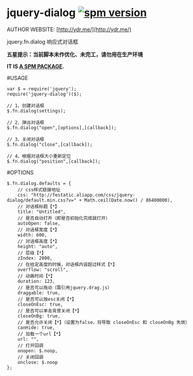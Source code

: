 # jquery-dialog [![spm version](http://spmjs.io/badge/jquery-dialog)](http://spmjs.io/package/jquery-dialog)

AUTHOR WEBSITE: [http://ydr.me/](http://ydr.me/)

jquery.fn.dialog 响应式对话框

**五星提示：当前脚本未作优化、未完工，请勿用在生产环境**

__IT IS [A SPM PACKAGE](http://spmjs.io/package/jquery-dialog).__




#USAGE
```
var $ = require('jquery');
require('jquery-dialog')($);

// 1、创建对话框
$.fn.dialog(settings);

// 2、弹出对话框
$.fn.dialog("open",[options],[callback]);

// 3、关闭对话框
$.fn.dialog("close",[callback]);

// 4、根据对话框大小重新定位
$.fn.dialog("position",[callback]);
```



#OPTIONS
```
$.fn.dialog.defaults = {
    // css样式链接地址
    css: "http://festatic.aliapp.com/css/jquery-dialog/default.min.css?v=" + Math.ceil(Date.now() / 86400000),
    // 对话框标题【*】
    title: "Untitled",
    // 是否自动打开（即是否初始化完成就打开）
    autoOpen: false,
    // 对话框宽度【*】
    width: 600,
    // 对话框高度【*】
    height: "auto",
    // 层级【*】
    zIndex: 2000,
    // 在给定高度的时候，对话框内容超过样式【*】
    overflow: "scroll",
    // 动画时间【*】
    duration: 123,
    // 是否可以拖动（需引用jquery.drag.js）
    draggable: true,
    // 是否可以按esc关闭【*】
    closeOnEsc: true,
    // 是否可以单击背景关闭【*】
    closeOnBg: true,
    // 是否允许关闭【*】（设置为false，将导致 closeOnEsc 和 closeOnBg 失效）
    canHide: true,
    // 加载一个url【*】
    url: "",
    // 打开回调
    onopen: $.noop,
    // 关闭回调
    onclose: $.noop
};
```
